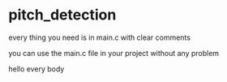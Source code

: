 # pitch_detection

every thing you need is in main.c with clear comments

you can use the main.c file in your project without any problem

hello every body
